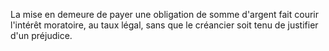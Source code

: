 La mise en demeure de payer une obligation de somme d'argent fait courir l'intérêt moratoire, au taux légal, sans que le créancier soit tenu de justifier d'un préjudice.
